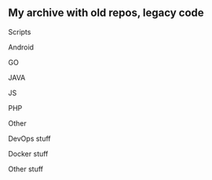 ## My archive with old repos, legacy code

Scripts

Android

GO

JAVA

JS

PHP

Other

DevOps stuff

Docker stuff

Other stuff

